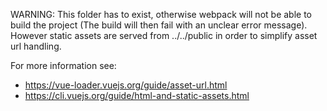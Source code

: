 WARNING: This folder has to exist, otherwise webpack will not be able to build the project (The build will then fail with an unclear error message).
However static assets are served from ../../public in order to simplify asset url handling.

For more information see:
- https://vue-loader.vuejs.org/guide/asset-url.html
- https://cli.vuejs.org/guide/html-and-static-assets.html
